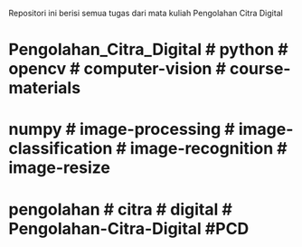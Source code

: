 Repositori ini berisi semua tugas dari mata kuliah Pengolahan Citra Digital
# Pengolahan_Citra_Digital # python # opencv # computer-vision # course-materials
# numpy # image-processing # image-classification # image-recognition # image-resize
# pengolahan # citra # digital # Pengolahan-Citra-Digital #PCD
